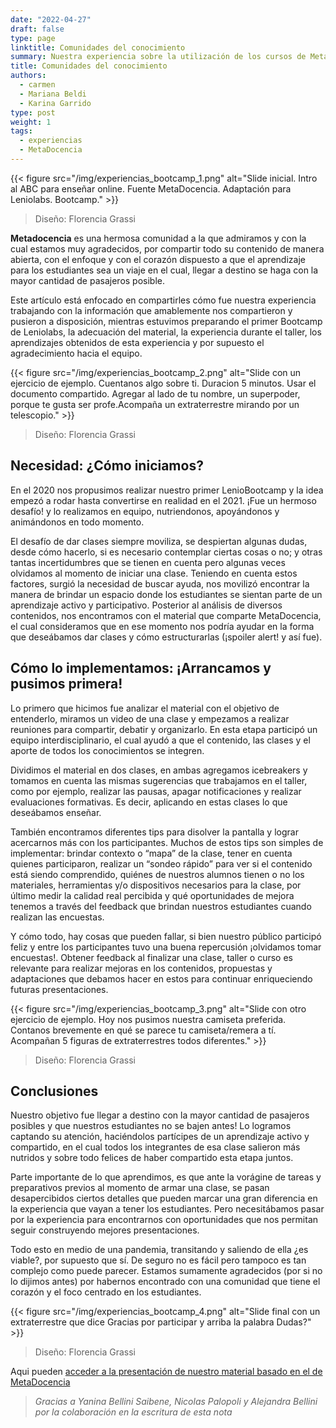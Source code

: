 ```yaml
---
date: "2022-04-27"
draft: false
type: page
linktitle: Comunidades del conocimiento 
summary: Nuestra experiencia sobre la utilización de los cursos de MetaDocencia en el Bootcamp de Leniolabs.
title: Comunidades del conocimiento 
authors: 
  - carmen
  - Mariana Beldi
  - Karina Garrido
type: post
weight: 1
tags: 
  - experiencias
  - MetaDocencia 
---
```


{{< figure src="/img/experiencias_bootcamp_1.png"  alt="Slide inicial. Intro al ABC para enseñar online. Fuente MetaDocencia. Adaptación para Leniolabs. Bootcamp." >}}
> Diseño: Florencia Grassi


__Metadocencia__ es una hermosa comunidad a la que admiramos y con la cual estamos muy agradecidos, por compartir todo su contenido de manera abierta, con el enfoque y con el corazón dispuesto a que el aprendizaje para los estudiantes sea un viaje en el cual, llegar a destino se haga con la mayor cantidad de pasajeros posible.

Este artículo está enfocado en compartirles cómo fue nuestra experiencia trabajando con la información que amablemente nos compartieron y pusieron a disposición, mientras estuvimos preparando el primer Bootcamp de Leniolabs, la adecuación del material, la experiencia durante el taller, los aprendizajes obtenidos de esta experiencia y por supuesto el agradecimiento hacia el equipo.


{{< figure src="/img/experiencias_bootcamp_2.png"  alt="Slide con un ejercicio de ejemplo. Cuentanos algo sobre ti. Duracion 5 minutos. Usar el documento compartido. Agregar al lado de tu nombre, un superpoder, porque te gusta ser profe.Acompaña un extraterrestre mirando por un telescopio." >}}
> Diseño: Florencia Grassi

## 	Necesidad: ¿Cómo iniciamos?

En el 2020 nos propusimos realizar nuestro primer LenioBootcamp y la idea empezó a rodar hasta convertirse en realidad en el 2021. ¡Fue un hermoso desafío! y lo realizamos en equipo, nutriendonos, apoyándonos y animándonos en todo momento.

El desafío de dar clases siempre moviliza, se despiertan algunas dudas, desde cómo hacerlo, si es necesario contemplar ciertas cosas o no; y otras tantas incertidumbres que se tienen en cuenta pero algunas veces olvidamos al momento de iniciar una clase. Teniendo en cuenta estos factores, surgió la necesidad de buscar ayuda, nos movilizó encontrar la manera de  brindar un espacio donde los estudiantes se sientan parte de un aprendizaje activo y participativo. Posterior al análisis de diversos contenidos, nos encontramos con el material que comparte MetaDocencia, el cual consideramos que en ese momento nos podría ayudar en la forma que deseábamos dar clases y cómo estructurarlas (¡spoiler alert! y así fue).  


##	Cómo lo implementamos: ¡Arrancamos y pusimos primera! 

Lo primero que hicimos fue analizar el material con el objetivo de entenderlo, miramos un video de una clase y empezamos a realizar reuniones para compartir, debatir y organizarlo. En esta etapa participó un equipo interdisciplinario, el cual ayudó a que el contenido, las clases y el aporte de todos los  conocimientos se integren.

Dividimos el material en dos clases, en ambas agregamos icebreakers y tomamos en cuenta las mismas sugerencias que trabajamos en el taller, como por ejemplo, realizar las pausas, apagar notificaciones y realizar evaluaciones formativas. Es decir, aplicando en estas clases lo que deseábamos enseñar.

También encontramos diferentes tips para disolver la pantalla y lograr acercarnos más con los participantes. Muchos de estos tips son simples de implementar: brindar contexto o “mapa” de la clase, tener en cuenta quienes participaron, realizar un “sondeo rápido” para ver si el contenido está siendo comprendido, quiénes de nuestros alumnos tienen o no los materiales, herramientas y/o dispositivos necesarios para la clase, por último medir la calidad real percibida y qué oportunidades de mejora tenemos a través del feedback que brindan nuestros estudiantes cuando realizan las encuestas. 

Y cómo todo, hay cosas que pueden fallar, si bien nuestro público participó feliz y entre los participantes tuvo una buena repercusión ¡olvidamos tomar encuestas!. Obtener feedback al finalizar una clase, taller o curso es relevante para realizar mejoras en los contenidos, propuestas y adaptaciones que debamos hacer en estos para continuar enriqueciendo futuras presentaciones. 

{{< figure src="/img/experiencias_bootcamp_3.png"  alt="Slide con otro ejercicio de ejemplo. Hoy nos pusimos nuestra camiseta preferida. Contanos brevemente en qué se parece tu camiseta/remera a tí. Acompañan 5 figuras de extraterrestres todos diferentes." >}}
> Diseño: Florencia Grassi

##	Conclusiones

Nuestro objetivo fue llegar a destino con la mayor cantidad de pasajeros posibles y que nuestros estudiantes no se bajen antes! Lo logramos captando su atención, haciéndolos partícipes de un aprendizaje activo y compartido, en el cual todos los integrantes de esa clase salieron más nutridos y sobre todo felices de haber compartido esta etapa juntos. 

Parte importante de lo que aprendimos, es que ante la vorágine de tareas y preparativos previos al momento de armar una clase, se pasan desapercibidos ciertos detalles que pueden marcar una gran diferencia en la experiencia que vayan a tener los estudiantes. Pero necesitábamos pasar por la experiencia para encontrarnos con oportunidades que nos permitan seguir construyendo mejores presentaciones.
 
Todo esto en medio de una pandemia, transitando y saliendo de ella ¿es viable?, por supuesto que sí. De seguro no es fácil pero tampoco es tan complejo como puede parecer. Estamos sumamente agradecidos (por si no lo dijimos antes) por habernos encontrado con una comunidad que tiene el corazón y el foco centrado en los estudiantes. 

{{< figure src="/img/experiencias_bootcamp_4.png"  alt="Slide final con un extraterrestre que dice Gracias por participar y arriba la palabra Dudas?" >}}
> Diseño: Florencia Grassi

Aqui pueden [acceder a la presentación de nuestro material basado en el de MetaDocencia](https://docs.google.com/presentation/d/1H6It2yJMyw447La3xhsbkIyA6KQ2a61k/edit?usp=sharing&ouid=100199791415736280039&rtpof=true&sd=true)


> _Gracias a Yanina Bellini Saibene, Nicolas Palopoli y Alejandra Bellini por la colaboración en la escritura de esta nota_